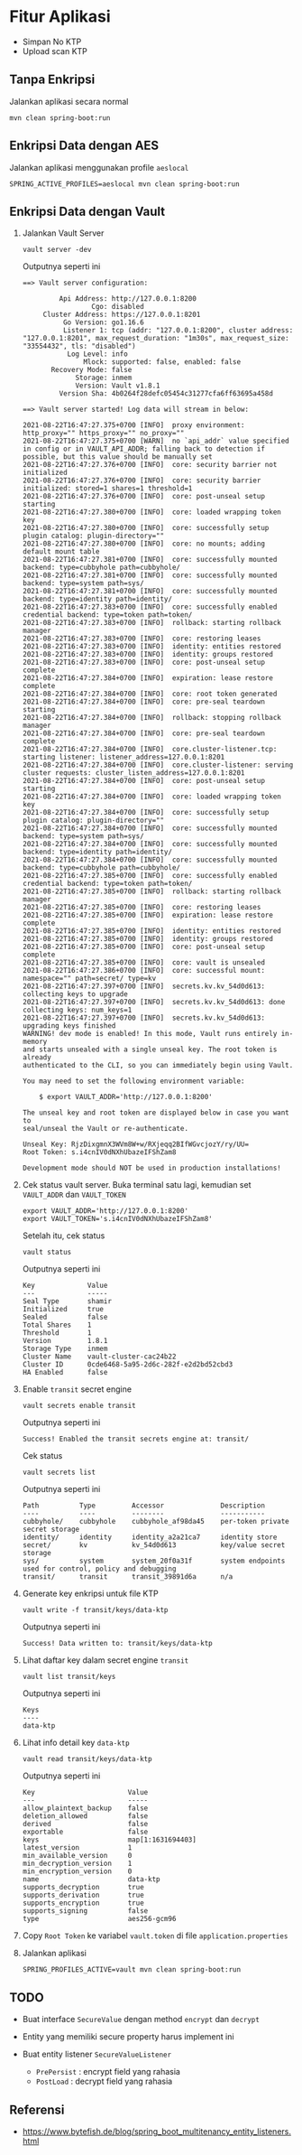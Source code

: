 # Fitur Aplikasi #

* Simpan No KTP
* Upload scan KTP

## Tanpa Enkripsi ##

Jalankan aplikasi secara normal

```
mvn clean spring-boot:run
```

## Enkripsi Data dengan AES ##

Jalankan aplikasi menggunakan profile `aeslocal`

```
SPRING_ACTIVE_PROFILES=aeslocal mvn clean spring-boot:run
```

## Enkripsi Data dengan Vault ##

1. Jalankan Vault Server

    ```
    vault server -dev
    ```

    Outputnya seperti ini

    ```
    ==> Vault server configuration:

             Api Address: http://127.0.0.1:8200
                     Cgo: disabled
         Cluster Address: https://127.0.0.1:8201
              Go Version: go1.16.6
              Listener 1: tcp (addr: "127.0.0.1:8200", cluster address: "127.0.0.1:8201", max_request_duration: "1m30s", max_request_size: "33554432", tls: "disabled")
               Log Level: info
                   Mlock: supported: false, enabled: false
           Recovery Mode: false
                 Storage: inmem
                 Version: Vault v1.8.1
             Version Sha: 4b0264f28defc05454c31277cfa6ff63695a458d

    ==> Vault server started! Log data will stream in below:
    
    2021-08-22T16:47:27.375+0700 [INFO]  proxy environment: http_proxy="" https_proxy="" no_proxy=""
    2021-08-22T16:47:27.375+0700 [WARN]  no `api_addr` value specified in config or in VAULT_API_ADDR; falling back to detection if possible, but this value should be manually set
    2021-08-22T16:47:27.376+0700 [INFO]  core: security barrier not initialized
    2021-08-22T16:47:27.376+0700 [INFO]  core: security barrier initialized: stored=1 shares=1 threshold=1
    2021-08-22T16:47:27.376+0700 [INFO]  core: post-unseal setup starting
    2021-08-22T16:47:27.380+0700 [INFO]  core: loaded wrapping token key
    2021-08-22T16:47:27.380+0700 [INFO]  core: successfully setup plugin catalog: plugin-directory=""
    2021-08-22T16:47:27.380+0700 [INFO]  core: no mounts; adding default mount table
    2021-08-22T16:47:27.381+0700 [INFO]  core: successfully mounted backend: type=cubbyhole path=cubbyhole/
    2021-08-22T16:47:27.381+0700 [INFO]  core: successfully mounted backend: type=system path=sys/
    2021-08-22T16:47:27.381+0700 [INFO]  core: successfully mounted backend: type=identity path=identity/
    2021-08-22T16:47:27.383+0700 [INFO]  core: successfully enabled credential backend: type=token path=token/
    2021-08-22T16:47:27.383+0700 [INFO]  rollback: starting rollback manager
    2021-08-22T16:47:27.383+0700 [INFO]  core: restoring leases
    2021-08-22T16:47:27.383+0700 [INFO]  identity: entities restored
    2021-08-22T16:47:27.383+0700 [INFO]  identity: groups restored
    2021-08-22T16:47:27.383+0700 [INFO]  core: post-unseal setup complete
    2021-08-22T16:47:27.384+0700 [INFO]  expiration: lease restore complete
    2021-08-22T16:47:27.384+0700 [INFO]  core: root token generated
    2021-08-22T16:47:27.384+0700 [INFO]  core: pre-seal teardown starting
    2021-08-22T16:47:27.384+0700 [INFO]  rollback: stopping rollback manager
    2021-08-22T16:47:27.384+0700 [INFO]  core: pre-seal teardown complete
    2021-08-22T16:47:27.384+0700 [INFO]  core.cluster-listener.tcp: starting listener: listener_address=127.0.0.1:8201
    2021-08-22T16:47:27.384+0700 [INFO]  core.cluster-listener: serving cluster requests: cluster_listen_address=127.0.0.1:8201
    2021-08-22T16:47:27.384+0700 [INFO]  core: post-unseal setup starting
    2021-08-22T16:47:27.384+0700 [INFO]  core: loaded wrapping token key
    2021-08-22T16:47:27.384+0700 [INFO]  core: successfully setup plugin catalog: plugin-directory=""
    2021-08-22T16:47:27.384+0700 [INFO]  core: successfully mounted backend: type=system path=sys/
    2021-08-22T16:47:27.384+0700 [INFO]  core: successfully mounted backend: type=identity path=identity/
    2021-08-22T16:47:27.384+0700 [INFO]  core: successfully mounted backend: type=cubbyhole path=cubbyhole/
    2021-08-22T16:47:27.385+0700 [INFO]  core: successfully enabled credential backend: type=token path=token/
    2021-08-22T16:47:27.385+0700 [INFO]  rollback: starting rollback manager
    2021-08-22T16:47:27.385+0700 [INFO]  core: restoring leases
    2021-08-22T16:47:27.385+0700 [INFO]  expiration: lease restore complete
    2021-08-22T16:47:27.385+0700 [INFO]  identity: entities restored
    2021-08-22T16:47:27.385+0700 [INFO]  identity: groups restored
    2021-08-22T16:47:27.385+0700 [INFO]  core: post-unseal setup complete
    2021-08-22T16:47:27.385+0700 [INFO]  core: vault is unsealed
    2021-08-22T16:47:27.386+0700 [INFO]  core: successful mount: namespace="" path=secret/ type=kv
    2021-08-22T16:47:27.397+0700 [INFO]  secrets.kv.kv_54d0d613: collecting keys to upgrade
    2021-08-22T16:47:27.397+0700 [INFO]  secrets.kv.kv_54d0d613: done collecting keys: num_keys=1
    2021-08-22T16:47:27.397+0700 [INFO]  secrets.kv.kv_54d0d613: upgrading keys finished
    WARNING! dev mode is enabled! In this mode, Vault runs entirely in-memory
    and starts unsealed with a single unseal key. The root token is already
    authenticated to the CLI, so you can immediately begin using Vault.
    
    You may need to set the following environment variable:
    
        $ export VAULT_ADDR='http://127.0.0.1:8200'
    
    The unseal key and root token are displayed below in case you want to
    seal/unseal the Vault or re-authenticate.
    
    Unseal Key: RjzDixgmnX3WVm8W+w/RXjeqq2BIfWGvcjozY/ry/UU=
    Root Token: s.i4cnIV0dNXhUbazeIFShZam8
    
    Development mode should NOT be used in production installations!
    ```

2. Cek status vault server. Buka terminal satu lagi, kemudian set `VAULT_ADDR` dan `VAULT_TOKEN`

    ```
    export VAULT_ADDR='http://127.0.0.1:8200'
    export VAULT_TOKEN='s.i4cnIV0dNXhUbazeIFShZam8'
    ```
   
    Setelah itu, cek status

    ```
    vault status
    ```
   
    Outputnya seperti ini

    ```
    Key             Value
    ---             -----
    Seal Type       shamir
    Initialized     true
    Sealed          false
    Total Shares    1
    Threshold       1
    Version         1.8.1
    Storage Type    inmem
    Cluster Name    vault-cluster-cac24b22
    Cluster ID      0cde6468-5a95-2d6c-282f-e2d2bd52cbd3
    HA Enabled      false
    ```

3. Enable `transit` secret engine

    ```
    vault secrets enable transit
    ```
   
    Outputnya seperti ini

    ```
    Success! Enabled the transit secrets engine at: transit/
    ```
    
    Cek status

    ```
    vault secrets list
    ```
   
    Outputnya seperti ini

    ```
    Path          Type         Accessor              Description
    ----          ----         --------              -----------
    cubbyhole/    cubbyhole    cubbyhole_af98da45    per-token private secret storage
    identity/     identity     identity_a2a21ca7     identity store
    secret/       kv           kv_54d0d613           key/value secret storage
    sys/          system       system_20f0a31f       system endpoints used for control, policy and debugging
    transit/      transit      transit_39891d6a      n/a
    ```

4. Generate key enkripsi untuk file KTP

    ```
    vault write -f transit/keys/data-ktp
    ```
    
    Outputnya seperti ini 

    ```
    Success! Data written to: transit/keys/data-ktp
    ```

5. Lihat daftar key dalam secret engine `transit`

    ```
    vault list transit/keys
    ```

    Outputnya seperti ini

    ```
    Keys
    ----
    data-ktp
    ```

6. Lihat info detail key `data-ktp`

    ```
    vault read transit/keys/data-ktp
    ```

    Outputnya seperti ini

    ```
    Key                       Value
    ---                       -----
    allow_plaintext_backup    false
    deletion_allowed          false
    derived                   false
    exportable                false
    keys                      map[1:1631694403]
    latest_version            1
    min_available_version     0
    min_decryption_version    1
    min_encryption_version    0
    name                      data-ktp
    supports_decryption       true
    supports_derivation       true
    supports_encryption       true
    supports_signing          false
    type                      aes256-gcm96
    ```

7. Copy `Root Token` ke variabel `vault.token` di file `application.properties`

8. Jalankan aplikasi

    ```
    SPRING_PROFILES_ACTIVE=vault mvn clean spring-boot:run
    ```

## TODO ##

* Buat interface `SecureValue` dengan method `encrypt` dan `decrypt`
* Entity yang memiliki secure property harus implement ini
* Buat entity listener `SecureValueListener`

    * `PrePersist` : encrypt field yang rahasia
    * `PostLoad` : decrypt field yang rahasia

## Referensi ##

* https://www.bytefish.de/blog/spring_boot_multitenancy_entity_listeners.html